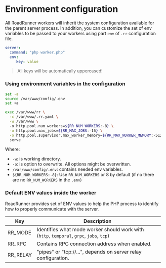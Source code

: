 # Environment configuration
All RoadRunner workers will inherit the system configuration available for the parent server process. In addition, you can 
customize the set of env variables to be passed to your workers using part `env` of `.rr` configuration file.

```yaml
server:
  command: "php worker.php"
  env:
     key: value
```

> All keys will be automatically uppercased!

### Using environment variables in the configuration
```bash
set -a
source /var/www/config/.env
set +a

exec /var/www/rr \
  -c /var/www/.rr.yaml \
  -w /var/www \  
  -o http.pool.num_workers=${RR_NUM_WORKERS:-8} \
  -o http.pool.max_jobs=${RR_MAX_JOBS:-16} \
  -o http.pool.supervisor.max_worker_memory=${RR_MAX_WORKER_MEMORY:-512}
  serve
  ```
  Where: 
  - `-w`: is working directory.
  - `-o`: is option to overwrite. All options might be overwritten.
  - `/var/www/config/.env`: contains needed env variables.
  - `${RR_NUM_WORKERS:-8}`: Use `RR_NUM_WORKERS` or 8 by default (if no there are no `RR_NUM_WORKERS` in the `.env`)

### Default ENV values inside the worker
RoadRunner provides set of ENV values to help the PHP process to identify how to properly communicate with the server.

Key      | Description
---      | ---
RR_MODE  | Identifies what mode worker should work with (`http`, `temporal`, `grpc`, `jobs`, `tcp`)
RR_RPC   | Contains RPC connection address when enabled.
RR_RELAY | "pipes" or "tcp://...", depends on server relay configuration.
